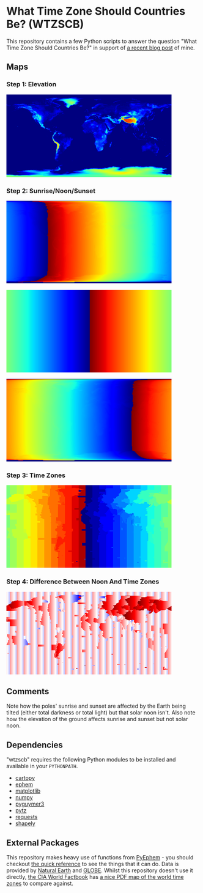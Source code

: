 # What Time Zone Should Countries Be? (WTZSCB)

This repository contains a few Python scripts to answer the question "What Time Zone Should Countries Be?" in support of [a recent blog post](https://thomasguymer.co.uk/blog/2019/2019-07-06/) of mine.

## Maps

### Step 1: Elevation

![Elevation Map](elev.png)

### Step 2: Sunrise/Noon/Sunset

![Sunrise Difference Map](sunriseDiff.png)

![Noon Difference Map](noonDiff.png)

![Sunset Difference Map](sunsetDiff.png)

### Step 3: Time Zones

![Time Zone Map](timeZone.png)

### Step 4: Difference Between Noon And Time Zones

![Time Zone Difference Map](timeZoneDiff.png)

## Comments

Note how the poles' sunrise and sunset are affected by the Earth being tilted (either total darkness or total light) but that solar noon isn't. Also note how the elevation of the ground affects sunrise and sunset but not solar noon.

## Dependencies

"wtzscb" requires the following Python modules to be installed and available in your `PYTHONPATH`.

* [cartopy](https://pypi.org/project/Cartopy)
* [ephem](https://pypi.org/project/ephem/)
* [matplotlib](https://pypi.org/project/matplotlib)
* [numpy](https://pypi.org/project/numpy)
* [pyguymer3](https://github.com/Guymer/PyGuymer3)
* [pytz](https://pypi.org/project/pytz)
* [requests](https://pypi.org/project/requests)
* [shapely](https://pypi.org/project/shapely)

## External Packages

This repository makes heavy use of functions from [PyEphem](https://github.com/brandon-rhodes/pyephem) - you should checkout [the quick reference](https://rhodesmill.org/pyephem/quick.html) to see the things that it can do. Data is provided by [Natural Earth](https://www.naturalearthdata.com/) and [GLOBE](https://www.ngdc.noaa.gov/mgg/topo/globe.html). Whilst this repository doesn't use it directly, [the CIA World Factbook](https://www.cia.gov/library/publications/resources/the-world-factbook/) has [a nice PDF map of the world time zones](https://www.cia.gov/library/publications/the-world-factbook/graphics/ref_maps/physical/pdf/standard_time_zones_of_the_world.pdf) to compare against.
